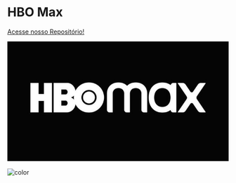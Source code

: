 # HBO Max

[Acesse nosso Repositório!](https://github.com/Requisitos-de-Software/2025.2-Grupo05.git)


![logo_cover](img/logo.jpg)


![color](#ffffff)
